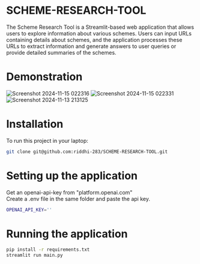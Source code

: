 # SCHEME-RESEARCH-TOOL
The Scheme Research Tool is a Streamlit-based web application that allows  users to explore information about various schemes. Users can  input URLs containing details about schemes, and the application processes  these URLs to extract information and generate answers to user queries or  provide detailed summaries of the schemes.
# Demonstration
![Screenshot 2024-11-15 022316](https://github.com/user-attachments/assets/5a1436fb-3b3e-49ef-9056-b5bad14bdf8f)
![Screenshot 2024-11-15 022331](https://github.com/user-attachments/assets/1cf116b5-0edb-4b4b-8ad0-7bbb14966b34)
![Screenshot 2024-11-13 213125](https://github.com/user-attachments/assets/0da0a207-09c2-445b-85ff-86a270a1d6a3)

# Installation
To run this project in your laptop:
```sh
git clone git@github.com:riddhi-283/SCHEME-RESEARCH-TOOL.git
```
# Setting up the application
Get an openai-api-key from "platform.openai.com"
<br> 
Create a .env file in the same folder and paste the api key.
```sh
OPENAI_API_KEY=''
```

# Running the application
```sh
pip install -r requirements.txt
streamlit run main.py
```
<br>
